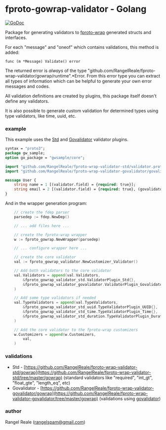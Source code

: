 # fproto-gowrap-validator - Golang

[![GoDoc](https://godoc.org/github.com/RangelReale/fproto-wrap-validator/gowrap?status.svg)](https://godoc.org/github.com/RangelReale/fproto-wrap-validator/gowrap)

Package for generating validators to [fproto-wrap](https://github.com/RangelReale/fproto-wrap/tree/master/gowrap) generated structs and interfaces.

For each "message" and "oneof" which contains validations, this method is added:

    func (m *Message) Validate() error

The returned error is *always* of the type "github.com/RangelReale/fproto-wrap-validator/gowrap/runtime".*Error. From
this error type you can extract all types of information which can be helpful to generate your own error messages and codes.

All validation definitions are created by plugins, this package itself doesn't define any validators.

It is also possible to generate custom validation for determined types using type validators, like time, uuid, etc.

### example

This example uses the [Std](https://github.com/RangelReale/fproto-wrap-validator-std/tree/master/gowrap) and
[Govalidator](https://github.com/RangelReale/fproto-wrap-validator-govalidator/tree/master/gowrap) validator plugins.

```protobuf
syntax = "proto3";
package gw_sample;
option go_package = "gwsample/core";

import "github.com/RangelReale/fproto-wrap-validator-std/validator.proto";
import "github.com/RangelReale/fproto-wrap-validator-govalidator/govalidator.proto";

message User {
    string name = 1 [(validator.field) = {required: true}];
    string email = 2 [(validator.field) = {required: true}, (govalidator.field) = {email: true}]
}
```

And in the wrapper generation program:

```go
    // create the fdep parser
	parsedep := fdep.NewDep()

    // ... add files here ...

    // create the fproto-wrap wrapper
	w := fproto_gowrap.NewWrapper(parsedep)

    // ... configure wrapper here ...

    // create the core validator
	val := fproto_gowrap_validator.NewCustomizer_Validator()

    // Add both validators to the core validator
	val.Validators = append(val.Validators,
		&fproto_gowrap_validator_std.ValidatorPlugin_Std{},
		&fproto_gowrap_validator_govalidator.ValidatorPlugin_Govalidator{},
	)

    // Add some type validators if needed
	val.TypeValidators = append(val.TypeValidators,
		&fproto_gowrap_validator_std_uuid.TypeValidatorPlugin_UUID{},
		&fproto_gowrap_validator_std_time.TypeValidatorPlugin_Time{},
		&fproto_gowrap_validator_std_duration.TypeValidatorPlugin_Duration{},
	)

	// Add the core validator to the fproto-wrap customizers
	w.Customizers = append(w.Customizers,
		val,
	)
```

### validations

* Std - [https://github.com/RangelReale/fproto-wrap-validator-std/gowrap](https://github.com/RangelReale/fproto-wrap-validator-std/tree/master/gowrap) (standard validators like "required", "int_gt", "float_gte", "length_eq", etc)
* Govalidator - [https://github.com/RangelReale/fproto-wrap-validator-govalidator/gowrap](https://github.com/RangelReale/fproto-wrap-validator-govalidator/tree/master/gowrap) (validations using [govalidator](https://github.com/asaskevich/govalidator))

### author

Rangel Reale (rangelspam@gmail.com)
